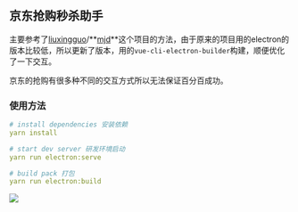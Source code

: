 ## 京东抢购秒杀助手

主要参考了[liuxingguo](https://github.com/liuxingguo)/**[mjd](https://github.com/liuxingguo/mjd)**这个项目的方法，由于原来的项目用的electron的版本比较低，所以更新了版本，用的`vue-cli-electron-builder`构建，顺便优化了一下交互。

京东的抢购有很多种不同的交互方式所以无法保证百分百成功。

### 使用方法

```yaml
# install dependencies 安装依赖
yarn install

# start dev server 研发环境启动
yarn run electron:serve

# build pack 打包
yarn run electron:build
```

![](https://images-1300309047.cos.ap-chengdu.myqcloud.com/blog/jdms.gif)